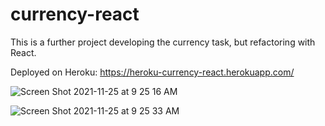# currency-react #
This is a further project developing the currency task, but refactoring with React.

Deployed on Heroku:
https://heroku-currency-react.herokuapp.com/

![Screen Shot 2021-11-25 at 9 25 16 AM](https://user-images.githubusercontent.com/7611178/143458950-38dcb647-c70f-4f0a-8aa8-1be4d83a2da0.jpg)

![Screen Shot 2021-11-25 at 9 25 33 AM](https://user-images.githubusercontent.com/7611178/143458963-c8cc8e08-1f6a-4fc2-911e-cb255ccd5f68.jpg)
